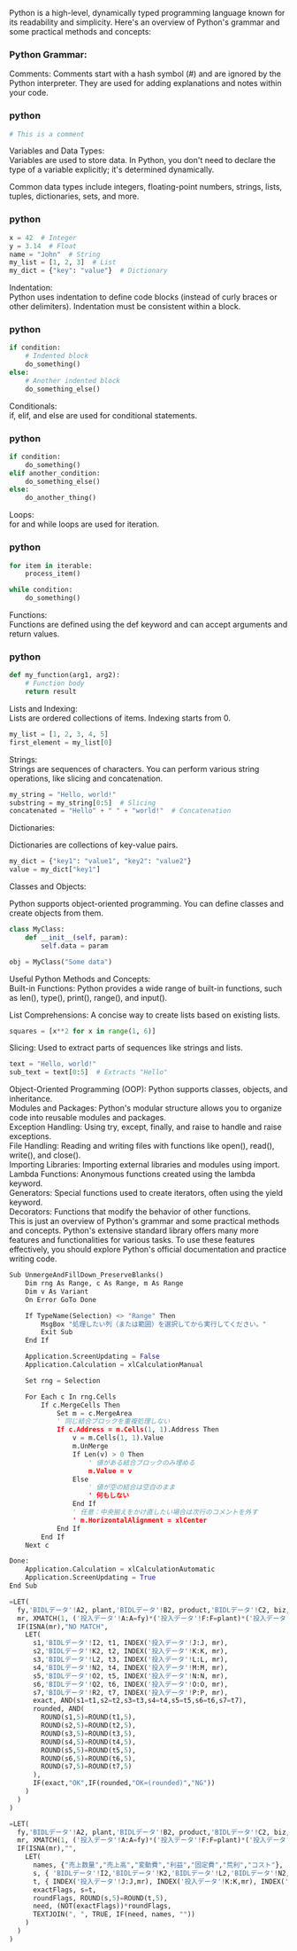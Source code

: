Python is a high-level, dynamically typed programming language known for its readability and simplicity. Here's an overview of Python's grammar and some practical methods and concepts:<br>

### Python Grammar:
Comments: Comments start with a hash symbol (#) and are ignored by the Python interpreter. They are used for adding explanations and notes within your code.<br>

### python
```python
# This is a comment
```
Variables and Data Types:<br>
Variables are used to store data. In Python, you don't need to declare the type of a variable explicitly; it's determined dynamically.<br>

Common data types include integers, floating-point numbers, strings, lists, tuples, dictionaries, sets, and more.<br>

### python
```python
x = 42  # Integer
y = 3.14  # Float
name = "John"  # String
my_list = [1, 2, 3]  # List
my_dict = {"key": "value"}  # Dictionary
```

Indentation:<br>
Python uses indentation to define code blocks (instead of curly braces or other delimiters). Indentation must be consistent within a block.<br>

### python
```python
if condition:
    # Indented block
    do_something()
else:
    # Another indented block
    do_something_else()
```

Conditionals:<br>
if, elif, and else are used for conditional statements.<br>

### python
```python
if condition:
    do_something()
elif another_condition:
    do_something_else()
else:
    do_another_thing()
```

Loops:<br>
for and while loops are used for iteration.<br>

### python
```python
for item in iterable:
    process_item()

while condition:
    do_something()
```
Functions:<br>
Functions are defined using the def keyword and can accept arguments and return values.<br>

### python
```python
def my_function(arg1, arg2):
    # Function body
    return result
```

Lists and Indexing:<br>
Lists are ordered collections of items. Indexing starts from 0.<br>
```python
my_list = [1, 2, 3, 4, 5]
first_element = my_list[0]
```

Strings:<br>
Strings are sequences of characters. You can perform various string operations, like slicing and concatenation.<br>
```python
my_string = "Hello, world!"
substring = my_string[0:5]  # Slicing
concatenated = "Hello" + " " + "world!"  # Concatenation
```
Dictionaries:<br>

Dictionaries are collections of key-value pairs.<br>
```python
my_dict = {"key1": "value1", "key2": "value2"}
value = my_dict["key1"]
```

Classes and Objects:<br>

Python supports object-oriented programming. You can define classes and create objects from them.<br>
```python
class MyClass:
    def __init__(self, param):
        self.data = param

obj = MyClass("Some data")
```
Useful Python Methods and Concepts:<br>
Built-in Functions: Python provides a wide range of built-in functions, such as len(), type(), print(), range(), and input().<br>

List Comprehensions: A concise way to create lists based on existing lists.<br>

```python
squares = [x**2 for x in range(1, 6)]
```
Slicing: Used to extract parts of sequences like strings and lists.<br>

```python
text = "Hello, world!"
sub_text = text[0:5]  # Extracts "Hello"
```
Object-Oriented Programming (OOP): Python supports classes, objects, and inheritance.<br>
Modules and Packages: Python's modular structure allows you to organize code into reusable modules and packages.<br>
Exception Handling: Using try, except, finally, and raise to handle and raise exceptions.<br>
File Handling: Reading and writing files with functions like open(), read(), write(), and close().<br>
Importing Libraries: Importing external libraries and modules using import.<br>
Lambda Functions: Anonymous functions created using the lambda keyword.<br>
Generators: Special functions used to create iterators, often using the yield keyword.<br>
Decorators: Functions that modify the behavior of other functions.<br>
This is just an overview of Python's grammar and some practical methods and concepts. Python's extensive standard library offers many more features and functionalities for various tasks. To use these features effectively, you should explore Python's official documentation and practice writing code.<br>

```python
Sub UnmergeAndFillDown_PreserveBlanks()
    Dim rng As Range, c As Range, m As Range
    Dim v As Variant
    On Error GoTo Done

    If TypeName(Selection) <> "Range" Then
        MsgBox "処理したい列（または範囲）を選択してから実行してください。"
        Exit Sub
    End If

    Application.ScreenUpdating = False
    Application.Calculation = xlCalculationManual

    Set rng = Selection

    For Each c In rng.Cells
        If c.MergeCells Then
            Set m = c.MergeArea
            ' 同じ結合ブロックを重複処理しない
            If c.Address = m.Cells(1, 1).Address Then
                v = m.Cells(1, 1).Value
                m.UnMerge
                If Len(v) > 0 Then
                    ' 値がある結合ブロックのみ埋める
                    m.Value = v
                Else
                    ' 値が空の結合は空白のまま
                    ' 何もしない
                End If
                ' 任意：中央揃えをかけ直したい場合は次行のコメントを外す
                ' m.HorizontalAlignment = xlCenter
            End If
        End If
    Next c

Done:
    Application.Calculation = xlCalculationAutomatic
    Application.ScreenUpdating = True
End Sub

```

```python
=LET(
  fy,'BIDLデータ'!A2, plant,'BIDLデータ'!B2, product,'BIDLデータ'!C2, biz,'BIDLデータ'!D2,
  mr, XMATCH(1, ('投入データ'!A:A=fy)*('投入データ'!F:F=plant)*('投入データ'!G:G=product)*('投入データ'!I:I=biz), 0),
  IF(ISNA(mr),"NO MATCH",
    LET(
      s1,'BIDLデータ'!I2, t1, INDEX('投入データ'!J:J, mr),
      s2,'BIDLデータ'!K2, t2, INDEX('投入データ'!K:K, mr),
      s3,'BIDLデータ'!L2, t3, INDEX('投入データ'!L:L, mr),
      s4,'BIDLデータ'!N2, t4, INDEX('投入データ'!M:M, mr),
      s5,'BIDLデータ'!O2, t5, INDEX('投入データ'!N:N, mr),
      s6,'BIDLデータ'!Q2, t6, INDEX('投入データ'!O:O, mr),
      s7,'BIDLデータ'!R2, t7, INDEX('投入データ'!P:P, mr),
      exact, AND(s1=t1,s2=t2,s3=t3,s4=t4,s5=t5,s6=t6,s7=t7),
      rounded, AND(
        ROUND(s1,5)=ROUND(t1,5),
        ROUND(s2,5)=ROUND(t2,5),
        ROUND(s3,5)=ROUND(t3,5),
        ROUND(s4,5)=ROUND(t4,5),
        ROUND(s5,5)=ROUND(t5,5),
        ROUND(s6,5)=ROUND(t6,5),
        ROUND(s7,5)=ROUND(t7,5)
      ),
      IF(exact,"OK",IF(rounded,"OK≈(rounded)","NG"))
    )
  )
)
```

```python
=LET(
  fy,'BIDLデータ'!A2, plant,'BIDLデータ'!B2, product,'BIDLデータ'!C2, biz,'BIDLデータ'!D2,
  mr, XMATCH(1, ('投入データ'!A:A=fy)*('投入データ'!F:F=plant)*('投入データ'!G:G=product)*('投入データ'!I:I=biz), 0),
  IF(ISNA(mr),"",
    LET(
      names, {"売上数量","売上高","変動費","利益","固定費","荒利","コスト"},
      s, { 'BIDLデータ'!I2,'BIDLデータ'!K2,'BIDLデータ'!L2,'BIDLデータ'!N2,'BIDLデータ'!O2,'BIDLデータ'!Q2,'BIDLデータ'!R2 },
      t, { INDEX('投入データ'!J:J,mr), INDEX('投入データ'!K:K,mr), INDEX('投入データ'!L:L,mr), INDEX('投入データ'!M:M,mr), INDEX('投入データ'!N:N,mr), INDEX('投入データ'!O:O,mr), INDEX('投入データ'!P:P,mr) },
      exactFlags, s=t,
      roundFlags, ROUND(s,5)=ROUND(t,5),
      need, (NOT(exactFlags))*roundFlags,
      TEXTJOIN(", ", TRUE, IF(need, names, ""))
    )
  )
)
```

